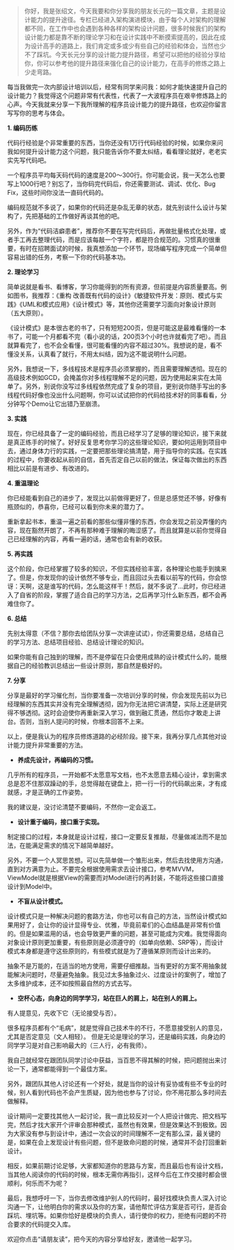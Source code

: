> 你好，我是张绍文，今天我要和你分享我的朋友长元的一篇文章，主题是设计能力的提升途径。专栏已经进入架构演进模块，由于每个人对架构的理解都不同，在工作中也会遇到各种各样的架构设计问题，很多时候我们的架构设计能力都是靠不断的理论学习和在设计实践中不断摸索提高的，因此在成为设计高手的道路上，我们肯定或多或少有些自己的经验和体会，当然也少不了踩坑。今天长元分享的设计能力提升路径，希望可以把他的经验分享给你，你可以参考他的提升路径来强化自己的设计能力，在高手的修炼之路上少走弯路。

每当我做完一次内部设计培训以后，经常有同学来问我：如何才能快速提升自己的设计能力？我觉得这个问题非常有代表性，代表了一大波程序员在艰辛修炼路上的心声。今天我就来分享一下我所理解的程序员设计能力的提升路径，也欢迎你留言写写你的思考与体会。

**1\. 编码历练**

代码行经验是个非常重要的东西，当你还没有1万行代码经验的时候，如果你来问我如何提升设计能力这个问题，我只能告诉你不要太纠结，看看理论就好，老老实实先写代码吧。

一个程序员平均每天码代码的速度是200～300行。你可能会说，我一天怎么也要写上1000行吧？别忘了，当你码完代码后，你还需要测试、调试、优化、Bug Fix，这些时间你没法一直码代码的。

编码规范就不多说了，如果你的代码还是杂乱无章的状态，就先别谈什么设计与架构了，先把基础的工作做好再谈其他的吧。

另外，作为“代码洁癖患者”，推荐你不要在写完代码后，再做批量格式化处理，或者手工再去整理代码，而是应该每敲一个字符，都是符合规范的。习惯真的很重要，有时在招聘面试的时候，我真想添加一个环节，现场编写程序完成一个简单但容易出错的任务，考察一下你的代码基本功。

**2\. 理论学习**

简单说就是看书、看博客，学习你能得到的所有资源，但前提是内容质量要高。例如图书，我推荐：《重构 改善既有代码的设计》《敏捷软件开发：原则、模式与实践》《UML和模式应用》《设计模式》等，其他你还需要学习面向对象设计原则（五大原则）。

《设计模式》是本很古老的书了，只有短短200页，但是可能这是最难看懂的一本书了，可能一个月都看不完（看小说的话，200页3个小时也许就看完了吧）。而且就算看完了，也不会全看懂，很可能看懂的内容不超过30%。我想说的是，看不懂没关系，认真看了就行，不用太纠结，因为这不能说明什么问题。

另外，我想说一下，多线程技术是程序员必须掌握的，而且需要理解透彻。现在的高级技术例如GCD，会掩盖你对多线程理解不足的问题，因为使用起来实在太简单了。另外，别说你没写过多线程依然完成了复杂的项目，更别说你随手写出的多线程代码好像也没出什么问题啊，你可以试试把你的代码给技术好的同事看看，分分钟写个Demo让它出错乃至崩溃。

**3\. 实践**

现在，你已经具备了一定的编码经验，而且已经学习了足够的理论知识，接下来就是真正练手的时候了。好好反复思考你学习的这些理论知识，要如何运用到项目中去，通过身体力行的实践，一定要把那些理论搞清楚，用于指导你的实践。在实践的过程中，你要收起从前的自信，首先否定自己以前的做法，保证每次做出的东西相比以前是有进步、有改进的。

**4\. 重温理论**

你已经能看到自己的进步了，发现比以前做得更好了，但是总感觉还不够，好像有瓶颈似的，恭喜你，已经可以看到你未来的潜力了。

重新拿起书本，重温一遍之前看的那些似懂非懂的东西，你会发现之前没弄懂的内容，现在豁然开朗了，不再有那种难于理解的晦涩感了。而且就算是以前你觉得自己已经理解的内容，再看一遍的话，通常也会有新的收获。

**5\. 再实践**

这个阶段，你已经掌握了较多的知识，不但实践经验丰富，各种理论也能手到擒来了。但是，你发现你的设计依然不够专业，而且回过头去看以前写的代码，你会惊讶：天啊，这是谁写的代码，怎么能这样干！然后，就不多说了…此时，你已经进入了自省的阶段，掌握了适合自己的学习方法，之后再学习什么新东西，都不会再难住你了。

**6\. 总结**

先别太得意（不信？那你去给团队分享一次讲座试试），你还需要总结，总结自己的学习方法、总结项目经验、总结设计理论的知识。

如果你能有自己独到的理解，而不是停留在只会使用成熟的设计模式什么的，能根据自己的经验教训总结出一些设计原则，那自然是极好的。

**7\. 分享**

分享是最好的学习催化剂，当你要准备一次培训分享的时候，你会发现先前以为已经理解的东西其实并没有完全理解透彻，因为你无法把它讲清楚，实际上还是研究得不够透彻。这时会迫使你再重新深入学习，做到融汇贯通，然后你才敢走上讲台。否则，当别人提问的时候，你根本回答不上来。

以上，便是我认为的程序员修炼道路的必经阶段。接下来，我再分享几点其他对设计能力提升非常重要的方法。

- **养成先设计，再编码的习惯。**

几乎所有的程序员，一开始都不太愿意写文档，也不太愿意去精心设计，拿到需求总是忍不住那双躁动的手，总觉得敲在键盘上，把一行一行的代码飙出来，才有成就感，才是正确的工作姿势。

我的建议是，没讨论清楚不要编码，不然你一定会返工。

- **设计重于编码，接口重于实现。**

制定接口的过程，本身就是设计过程，接口一定要反复推敲，尽量做减法而不是加法，在能满足需求的情况下越简单越好。

另外，不要一个人冥思苦想。可以先简单做一个雏形出来，然后去找使用方沟通，直到对方满意为止。不要完全根据使用需求去设计接口，参考MVVM，ViewModel就是根据View的需要而对Model进行的再封装，不能将这些接口直接设计到Model中。

- **不盲从设计模式。**

设计模式只是一种解决问题的套路方法，你也可以有自己的方法，当然设计模式如果用好了，会让你的设计显得专业、优雅，毕竟前辈们的心血结晶是非常有价值的。但是如果滥用的话，也会导致更严重的问题，甚至可能成为灾难。我觉得面向对象设计原则更加重要，有些原则是必须遵守的（如单向依赖、SRP等），而设计模式本身都是遵守这些原则的，有些模式就是为了遵循某原则而设计出来的。

抽象不是万能的，在适当的地方使用，需要仔细推敲。当有更好的方案不用抽象就能解决问题时，尽量避免抽象。我见过太多抽象过火、过度设计的案例了，增加了太多维护成本，还不如按照最自然的方式去写。

- **空杯心态，向身边的同学学习，站在巨人的肩上，站在别人的肩上。**

有人提意见，先收下它（无论接受与否）。

很多程序员都有个“毛病”，就是觉得自己技术牛的不行，不愿意接受别人的意见，尤其是否定意见（文人相轻）。 但是无论是理论的学习，还是编码实践，向身边的同学学习是对自己影响最大的（三人行，必有我师）。

我自己就经常在跟团队同学讨论中获益，当百思不得其解的时候，把问题抛出来讨论一下，通常都能得到一个最佳方案。

另外，跟团队其他人讨论还有一个好处，就是当你的设计有妥协或有些不专业的时候，别人看到代码也不会产生质疑，因为他也参与了讨论，你不用花那么多时间去做解释。

设计期间一定要找其他人一起讨论，我一直比较反对一个人把设计做完、把文档写完，然后才找大家开个评审会那种模式，虽然也有效果，但是效果达不到极致。因为大家没有参与到设计中，通过一次会议的时间理解不一定有那么深，最关键的是，如果在会上发现设计有些问题，但不是致命问题的时候，通常并不会打回重新设计。

相反，如果前期讨论足够，大家都知道你的思路与方案，而且最后也有设计文档，当其他人阅读你的代码的时候，根本无需你再指引，这样今后在工作交接时都会很顺利，何乐而不为呢？

最后，我想呼吁一下，当你去修改维护别人的代码时，最好找模块负责人深入讨论沟通一下，让他明白你的需求以及你的方案，请他帮忙评估方案是否可行，是否会踩坑、埋坑等。如果你恰好是模块的负责人，请行使你的权力，拒绝有问题的不符合要求的代码提交入库。

欢迎你点击“请朋友读”，把今天的内容分享给好友，邀请他一起学习。